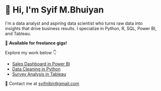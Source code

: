 # 👋 Hi, I'm Syif M.Bhuiyan

I'm a data analyst and aspiring data scientist who turns raw data into insights that drive business results. I specialize in Python, R, SQL, Power BI, and Tableau.

🎯 **Available for freelance gigs!**

Explore my work below 👇
- [Sales Dashboard in Power BI](projects/sales-dashboard.md)
- [Data Cleaning in Python](projects/data-cleaning-project.md)
- [Survey Analysis in Tableau](projects/tableau-survey-analysis.md)

📩 Contact me at syifnibir@gmail.com


